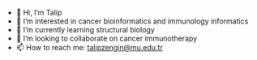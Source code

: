 - 👋 Hi, I’m Talip
- 👀 I’m interested in cancer bioinformatics and immunology informatics
- 🌱 I’m currently learning structural biology
- 💞️ I’m looking to collaborate on cancer immunotherapy
- 📫 How to reach me: talipzengin@mu.edu.tr

<!---
talipzengin/talipzengin is a ✨ special ✨ repository because its `README.md` (this file) appears on your GitHub profile.
You can click the Preview link to take a look at your changes.
--->
